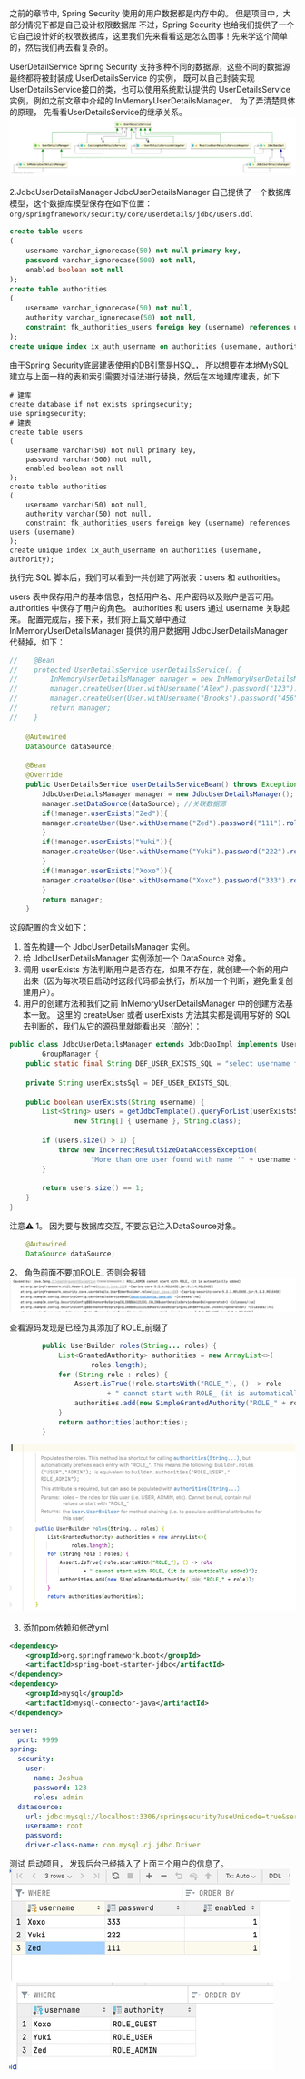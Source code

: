 之前的章节中, Spring Security 使用的用户数据都是内存中的。 但是项目中，大部分情况下都是自己设计权限数据库
不过，Spring Security 也给我们提供了一个它自己设计好的权限数据库，这里我们先来看看这是怎么回事！先来学这个简单的，然后我们再去看复杂的。


UserDetailService
Spring Security 支持多种不同的数据源，这些不同的数据源最终都将被封装成 UserDetailsService 的实例，
既可以自己封装实现UserDetailsService接口的类，也可以使用系统默认提供的 UserDetailsService 实例，例如之前文章中介绍的 InMemoryUserDetailsManager。
为了弄清楚具体的原理， 先看看UserDetailsService的继承关系。
![UserDetailsService继承关系](Spring-security-用户数据入库/UserDetailsService继承关系.png)

2.JdbcUserDetailsManager
JdbcUserDetailsManager 自己提供了一个数据库模型，这个数据库模型保存在如下位置：
`org/springframework/security/core/userdetails/jdbc/users.ddl`

```sql
create table users
(
    username varchar_ignorecase(50) not null primary key,
    password varchar_ignorecase(500) not null,
    enabled boolean not null
);
create table authorities
(
    username varchar_ignorecase(50) not null,
    authority varchar_ignorecase(50) not null,
    constraint fk_authorities_users foreign key (username) references users (username)
);
create unique index ix_auth_username on authorities (username, authority);
```
由于Spring Security底层建表使用的DB引擎是HSQL， 所以想要在本地MySQL建立与上面一样的表和索引需要对语法进行替换，然后在本地建库建表，如下
```mysql
# 建库
create database if not exists springsecurity;
use springsecurity;
# 建表
create table users
(
    username varchar(50) not null primary key,
    password varchar(500) not null,
    enabled boolean not null
);
create table authorities
(
    username varchar(50) not null,
    authority varchar(50) not null,
    constraint fk_authorities_users foreign key (username) references users (username)
);
create unique index ix_auth_username on authorities (username, authority);
```
执行完 SQL 脚本后，我们可以看到一共创建了两张表：users 和 authorities。

users 表中保存用户的基本信息，包括用户名、用户密码以及账户是否可用。
authorities 中保存了用户的角色。
authorities 和 users 通过 username 关联起来。
配置完成后，接下来，我们将上篇文章中通过 InMemoryUserDetailsManager 提供的用户数据用 JdbcUserDetailsManager 代替掉，如下：
```java
//    @Bean
//    protected UserDetailsService userDetailsService() {
//        InMemoryUserDetailsManager manager = new InMemoryUserDetailsManager();
//        manager.createUser(User.withUsername("Alex").password("123").roles("admin").build());
//        manager.createUser(User.withUsername("Brooks").password("456").roles("user").build());
//        return manager;
//    }

    @Autowired
    DataSource dataSource;

    @Bean
    @Override
    public UserDetailsService userDetailsServiceBean() throws Exception {
        JdbcUserDetailsManager manager = new JdbcUserDetailsManager();
        manager.setDataSource(dataSource); //关联数据源
        if(!manager.userExists("Zed")){
        manager.createUser(User.withUsername("Zed").password("111").roles("ADMIN").build());
        }
        if(!manager.userExists("Yuki")){
        manager.createUser(User.withUsername("Yuki").password("222").roles("USER").build());
        }
        if(!manager.userExists("Xoxo")){
        manager.createUser(User.withUsername("Xoxo").password("333").roles("GUEST").build());
        }
        return manager;
    }
```
这段配置的含义如下：

1. 首先构建一个 JdbcUserDetailsManager 实例。
2. 给 JdbcUserDetailsManager 实例添加一个 DataSource 对象。
3. 调用 userExists 方法判断用户是否存在，如果不存在，就创建一个新的用户出来（因为每次项目启动时这段代码都会执行，所以加一个判断，避免重复创建用户）。
4. 用户的创建方法和我们之前 InMemoryUserDetailsManager 中的创建方法基本一致。
这里的 createUser 或者 userExists 方法其实都是调用写好的 SQL 去判断的，我们从它的源码里就能看出来（部分）：

```java
public class JdbcUserDetailsManager extends JdbcDaoImpl implements UserDetailsManager,
		GroupManager {
	public static final String DEF_USER_EXISTS_SQL = "select username from users where username = ?";

	private String userExistsSql = DEF_USER_EXISTS_SQL;

	public boolean userExists(String username) {
		List<String> users = getJdbcTemplate().queryForList(userExistsSql,
				new String[] { username }, String.class);

		if (users.size() > 1) {
			throw new IncorrectResultSizeDataAccessException(
					"More than one user found with name '" + username + "'", 1);
		}

		return users.size() == 1;
	}
}
```

注意⚠️ 
1。 因为要与数据库交互, 不要忘记注入DataSource对象。
```java
    @Autowired
    DataSource dataSource;
```
2。 角色前面不要加ROLE_ 否则会报错  
![](Spring-security-用户数据入库/角色名配置错误引发异常.png)

查看源码发现是已经为其添加了ROLE_前缀了
````java
		public UserBuilder roles(String... roles) {
			List<GrantedAuthority> authorities = new ArrayList<>(
					roles.length);
			for (String role : roles) {
				Assert.isTrue(!role.startsWith("ROLE_"), () -> role
						+ " cannot start with ROLE_ (it is automatically added)");
				authorities.add(new SimpleGrantedAuthority("ROLE_" + role));
			}
			return authorities(authorities);
		}
````
![](Spring-security-用户数据入库/角色名异常源码原理.png)

3. 添加pom依赖和修改yml
```xml
<dependency>
    <groupId>org.springframework.boot</groupId>
    <artifactId>spring-boot-starter-jdbc</artifactId>
</dependency>
<dependency>
    <groupId>mysql</groupId>
    <artifactId>mysql-connector-java</artifactId>
</dependency>
```

```yaml
server:
  port: 9999
spring:
  security:
    user:
      name: Joshua
      password: 123
      roles: admin
  datasource:
    url: jdbc:mysql://localhost:3306/springsecurity?useUnicode=true&serverTimezone=Asia/Shanghai&characterEncoding=utf-8&zeroDateTimeBehavior=convertToNull&useSSL=false
    username: root
    password:
    driver-class-name: com.mysql.cj.jdbc.Driver
```

测试
启动项目， 发现后台已经插入了上面三个用户的信息了。
![用户信息](Spring-security-用户数据入库/用户信息.png)
![角色信息](Spring-security-用户数据入库/角色信息.png)


